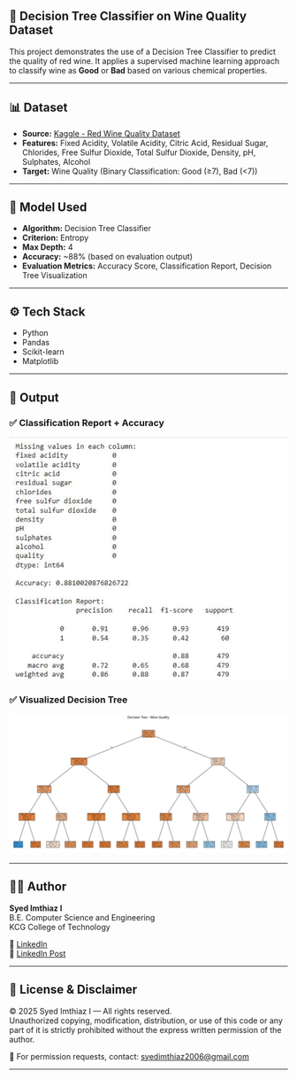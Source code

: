 ## 🍷 Decision Tree Classifier on Wine Quality Dataset

This project demonstrates the use of a Decision Tree Classifier to predict the quality of red wine. It applies a supervised machine learning approach to classify wine as **Good** or **Bad** based on various chemical properties.

---

## 📊 Dataset

- **Source:** [Kaggle - Red Wine Quality Dataset](https://www.kaggle.com/datasets/uciml/red-wine-quality-cortez-et-al-2009)
- **Features:** Fixed Acidity, Volatile Acidity, Citric Acid, Residual Sugar, Chlorides, Free Sulfur Dioxide, Total Sulfur Dioxide, Density, pH, Sulphates, Alcohol
- **Target:** Wine Quality (Binary Classification: Good (≥7), Bad (<7))

---

## 🧠 Model Used

- **Algorithm:** Decision Tree Classifier  
- **Criterion:** Entropy  
- **Max Depth:** 4  
- **Accuracy:** ~88% (based on evaluation output)  
- **Evaluation Metrics:** Accuracy Score, Classification Report, Decision Tree Visualization

---

## ⚙️ Tech Stack

- Python  
- Pandas  
- Scikit-learn  
- Matplotlib

---

## 📸 Output

### ✅ Classification Report + Accuracy
![Decision Tree Output 1](https://github.com/Syed-Imthiaz/wine-quality-decision-tree/blob/main/Decision%20Tree%201.JPG?raw=true)

### ✅ Visualized Decision Tree
![Decision Tree Output 2](https://github.com/Syed-Imthiaz/wine-quality-decision-tree/blob/main/Decision%20Tree%202.JPG?raw=true)

---

## 👨‍💻 Author

**Syed Imthiaz I**  
B.E. Computer Science and Engineering  
KCG College of Technology  

🔗 [LinkedIn](https://www.linkedin.com/in/syed-imthiaz-i-7a308b301/)  
🔗 [LinkedIn Post](https://www.linkedin.com/feed/update/urn:li:activity:7353808012358180865/)

---

## 🚫 License & Disclaimer

© 2025 Syed Imthiaz I — All rights reserved.  
Unauthorized copying, modification, distribution, or use of this code or any part of it is strictly prohibited without the express written permission of the author.

📩 For permission requests, contact: syedimthiaz2006@gmail.com

---
